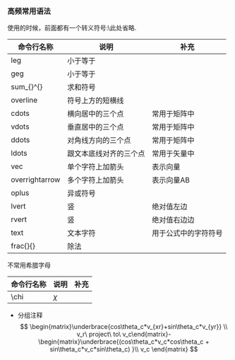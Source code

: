 ### 高频常用语法
使用的时候，前面都有一个转义符号:\\此处省略.

|命令行名称|说明|补充|
|---|---|---|
|leg|小于等于|| 
|geg|小于等于|| 
|sum_{}^{}|求和符号|| 
|overline|符号上方的短横线|| 
|cdots|横向居中的三个点|常用于矩阵中| 
|vdots|垂直居中的三个点|常用于矩阵中| 
|ddots|对角线方向的三个点|常用于矩阵中| 
|ldots|跟文本底线对齐的三个点|常用于矢量中| 
|vec|单个字符上加箭头|表示向量| 
|overrightarrow|多个字符上加箭头|表示向量AB| 
|oplus|异或符号|| 
|lvert|竖|绝对值左边| 
|rvert|竖|绝对值右边边| 
|text|文本字符|用于公式中的字符符号| 
|frac{}{}|除法|

不常用希腊字母

|命令行名称|说明|补充|
|---|---|---|
|\chi|$\chi$|| 

- 分组注释
$$
\begin{matrix}\underbrace{cos\theta_c*v_{xr}+sin\theta_c*v_{yr}} \\ v_r\ project\ to\ v_c\end{matrix}-\begin{matrix}\underbrace{(cos\theta_c*v_c*cos\theta_c + sin\theta_c*v_c*sin\theta_c) }\\ v_c \end{matrix}
$$

